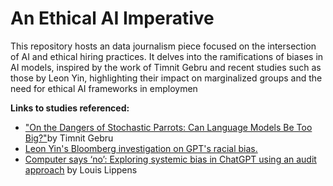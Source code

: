 # An Ethical AI Imperative
 
This repository hosts an data journalism piece focused on the intersection of AI and ethical hiring practices. It delves into the ramifications of biases in AI models, inspired by the work of Timnit Gebru and recent studies such as those by Leon Yin, highlighting their impact on marginalized groups and the need for ethical AI frameworks in employmen

<b>Links to studies referenced: </b> 
<ul> 
 <li><a href="https://dl.acm.org/doi/10.1145/3442188.3445922">"On the Dangers of Stochastic Parrots: Can Language Models Be Too Big?"</a>by Timnit Gebru </li>
 <li><a href = "https://www.bloomberg.com/graphics/2024-openai-gpt-hiring-racial-discrimination/?accessToken=eyJhbGciOiJIUzI1NiIsInR5cCI6IkpXVCJ9.eyJzb3VyY2UiOiJTdWJzY3JpYmVyR2lmdGVkQXJ0aWNsZSIsImlhdCI6MTcwOTg1NjE4NCwiZXhwIjoxNzEwNDYwOTg0LCJhcnRpY2xlSWQiOiJTQTA1Q1FUMEFGQjQwMCIsImJjb25uZWN0SWQiOiI4QkY3REVFODZERTk0QjdEOEVDRDA1OEQ4RUJDQzAzMyJ9.q4dHdWWVcJO9PMKhwQ-IF5BfvVNVmPAX8hWNyrtwSYY"> Leon Yin's Bloomberg investigation on GPT's racial bias.</a></li>
 <li> <a href = "https://www.sciencedirect.com/science/article/pii/S2949882124000148?via%3Dihub"> Computer says ‘no’: Exploring systemic bias in ChatGPT using an audit approach</a> by Louis Lippens</li>
</ul>

